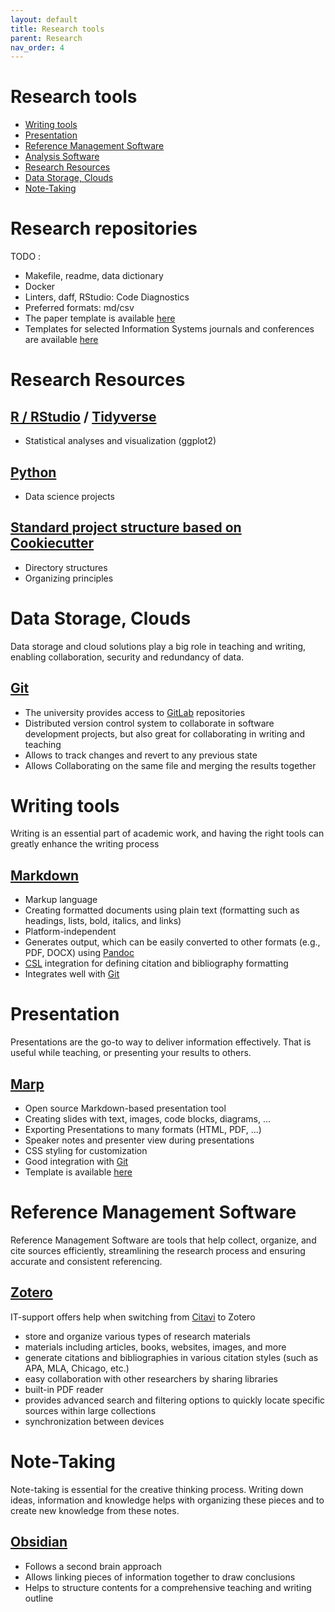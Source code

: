 ```yaml
---
layout: default
title: Research tools
parent: Research
nav_order: 4
---
```


# Research tools

<!-- TOC -->

- [Writing tools](#writing-tools)
- [Presentation](#presentation)
- [Reference Management Software](#reference-management-software)
- [Analysis Software](#analysis-software)
- [Research Resources](#research-resources)
- [Data Storage, Clouds](#data-storage-clouds)
- [Note-Taking](#note-taking)

<!-- TOC -->

# Research repositories

TODO :

- Makefile, readme, data dictionary
- Docker
- Linters, daff, RStudio: Code Diagnostics
- Preferred formats: md/csv
- The paper template is available [here](https://github.com/digital-work-lab/paper-template)
- Templates for selected Information Systems journals and conferences are available [here](https://github.com/digital-work-lab/templates)

<!-- 
Data checklist:
- [ ] have all raw data been imported?
- [ ] have all raw data been checked (for duplicates, import errors, ...)?
- [ ] create a description/coding_scheme.md describing how the data was collected.
  - When was it collected?
  - By whom was it collected?
  - Which processing steps have been implemented?
  - Save relevant scripts in 1-raw-data.
- [ ] are import procedures deterministic (e.g., creation of artificial identifiers)? This is essential when the data is updated
- [ ] is the csv-format consistent (quotenonnumeric)?
  - when opening and editing csv-files with Calc (LibreOffice), use "Quoted field as text" (Other options) (Make sure this is a default!)
- [ ] if the dataset is too big to be included in the git repository: create a symlink and describe where the data is stored

- [MAXQDA](https://www.uni-bamberg.de/its/dienstleistungen/pc/einkauf-hard-software/sonderkonditionen/maxqda/)
 -->

# Research Resources

## [R / RStudio](https://posit.co/) / [Tidyverse]([Tidyverse](https://www.tidyverse.org/))

- Statistical analyses and visualization (ggplot2)

## [Python](https://www.python.org/)

- Data science projects

## [Standard project structure based on Cookiecutter](https://drivendata.github.io/cookiecutter-data-science/)

- Directory structures
- Organizing principles

<!-- 
Research resources are important for students and teachers as they provide access to a wealth of information and knowledge, enabling them to stay informed,
enhance their understanding, and support their academic pursuits.
They serve as valuable tools for conducting research, expanding knowledge, and staying up-to-date with the latest developments in their respective fields.

## [DBIS](https://dbis.ur.de//fachliste.php?bib_id=ub_ba&lett=l&colors=&ocolors=)

- Database management and information systems research
- Licensed specialized databases covering various academic disciplines
- Most content is available in pdf format

## [Statista](https://www.uni-bamberg.de/its/dienstleistungen/pc/einkauf-hard-software/sonderkonditionen/statista/)

- Online platform providing access to a vast range of statistical data and market research information
- Allows users to visualize and analyze data through interactive charts, graphs and infographics
- Provides up-to-date statistics
- Content also available in [powerpoint](#Powerpoint) and [excel](#excel)

## [Online Library](https://katalog.ub.uni-bamberg.de/ubg-www/Katalog/)

- Online library platform offering a diverse collection of e-books across
- Multiple languages
- Allows users to search and browse

## [Google Scholar](https://www.uni-bamberg.de/ub/fuer-schuelerinnen-und-schueler/erfolgreich-recherchieren/)

- Web search-engine that focuses on scholarly literature
- Allows access to full-text PDFs of articles
- Provides citation metrics
- Allows users to create personal libraries
-->

# Data Storage, Clouds

Data storage and cloud solutions play a big role in teaching and writing, enabling collaboration, security and redundancy of data.

## [Git](https://www.uni-bamberg.de/its/dienstleistungen/dateidienste/gitlab/)

- The university provides access to [GitLab](https://www.uni-bamberg.de/its/dienstleistungen/dateidienste/gitlab/) repositories
- Distributed version control system to collaborate in software development projects, but also great for collaborating in writing and teaching
- Allows to track changes and revert to any previous state
- Allows Collaborating on the same file and merging the results together


# Writing tools

Writing is an essential part of academic work, and having the right tools can greatly enhance the writing process

## [Markdown](https://www.markdownguide.org/)

- Markup language
- Creating formatted documents using plain text (formatting such as headings, lists, bold, italics, and links)
- Platform-independent
- Generates output, which can be easily converted to other formats (e.g., PDF, DOCX) using [Pandoc](https://pandoc.org/)
- [CSL](https://citationstyles.org/) integration for defining citation and bibliography formatting
- Integrates well with [Git](#git)

# Presentation

Presentations are the go-to way to deliver information effectively. That is useful while teaching, or presenting your results to others.

## [Marp](https://marp.app/)

- Open source Markdown-based presentation tool
- Creating slides with text, images, code blocks, diagrams, ...
- Exporting Presentations to many formats (HTML, PDF, ...)
- Speaker notes and presenter view during presentations
- CSS styling for customization
- Good integration with [Git](#git)
- Template is available [here](https://github.com/digital-work-lab/handbook/tree/main/assets/templates/marp)

# Reference Management Software

Reference Management Software are tools that help collect, organize, and cite sources efficiently, streamlining the research process and ensuring accurate and
consistent referencing.

## [Zotero](https://www.uni-bamberg.de/ub/literaturverwaltung/zotero/)

IT-support offers help when switching from [Citavi](#Citavi) to Zotero

- store and organize various types of research materials
- materials including articles, books, websites, images, and more
- generate citations and bibliographies in various citation styles (such as APA, MLA, Chicago, etc.)
- easy collaboration with other researchers by sharing libraries
- built-in PDF reader
- provides advanced search and filtering options to quickly locate specific sources within large collections
- synchronization between devices


# Note-Taking

Note-taking is essential for the creative thinking process. Writing down ideas, information and knowledge
helps with organizing these pieces and to create new knowledge from these notes.

## [Obsidian](https://obsidian.md/)

- Follows a second brain approach
- Allows linking pieces of information together to draw conclusions
- Helps to structure contents for a comprehensive teaching and writing outline
